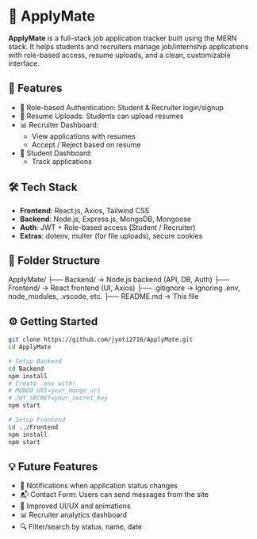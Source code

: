 # 💼 ApplyMate

**ApplyMate** is a full-stack job application tracker built using the MERN stack. It helps students and recruiters manage job/internship applications with role-based access, resume uploads, and a clean, customizable interface.

## 🚀 Features

- 🔐 Role-based Authentication: Student & Recruiter login/signup
- 📄 Resume Uploads: Students can upload resumes
- 📊 Recruiter Dashboard:
  - View applications with resumes
  - Accept / Reject based on resume
- 📝 Student Dashboard:
  - Track applications

## 🛠 Tech Stack

- **Frontend**: React.js, Axios, Tailwind CSS
- **Backend**: Node.js, Express.js, MongoDB, Mongoose
- **Auth**: JWT + Role-based access (Student / Recruiter)
- **Extras**: dotenv, multer (for file uploads), secure cookies

## 📁 Folder Structure

ApplyMate/
├── Backend/        → Node.js backend (API, DB, Auth)
├── Frontend/       → React frontend (UI, Axios)
├── .gitignore      → Ignoring .env, node_modules, .vscode, etc.
├── README.md       → This file

## ⚙️ Getting Started

```bash
git clone https://github.com/jyoti2716/ApplyMate.git
cd ApplyMate

# Setup Backend
cd Backend
npm install
# Create .env with:
# MONGO_URI=your_mongo_uri
# JWT_SECRET=your_secret_key
npm start

# Setup Frontend
cd ../Frontend
npm install
npm start
```

## 💡 Future Features

- 🔔 Notifications when application status changes
- 📬 Contact Form: Users can send messages from the site
- 🎨 Improved UI/UX and animations
- 📊 Recruiter analytics dashboard
- 🔍 Filter/search by status, name, date

